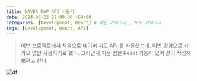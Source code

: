 ```yaml
---
title: NAVER MAP API 사용기
date: 2024-06-22 21:00:00 +09:00
categories: [Development, React] # 메인 카테고리 , 보조 카테고리
tags: [Development, React, API]
---
```


> 이번 프로젝트에서 처음으로 네이버 지도 API 를 사용했는데, 이번 경험으로 카카오 맵만 사용하기로 했다.
> 그러면서 처음 접한 React 기능이 있어 같이 작성해보려고 한다.

![df](https://prnt.sc/DEQfpZBEvi4c)
